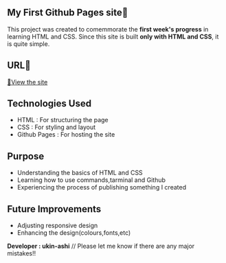 ## My First Github Pages site🎉

This project was created to comemmorate the **first week's progress** in learning HTML and CSS.
Since this site is built **only with HTML and CSS**, it is quite simple.
## URL🔗
[🔗View the site](https://ukin-ashi.github.io/1stimepush/)

## Technologies Used
- HTML : For structuring the page
- CSS : For styling and layout
- Github Pages : For hosting the site

## Purpose
- Understanding the basics of HTML and CSS
- Learning how to use commands,tarminal and Github
- Experiencing the process of publishing something I created

## Future Improvements
- Adjusting responsive design
- Enhancing the design(colours,fonts,etc)



**Developer : ukin-ashi**
// Please let me know if there are any major mistakes!!
